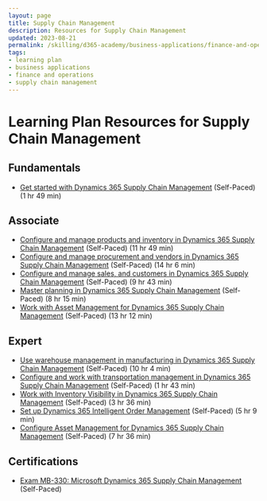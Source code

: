 ```yaml
---
layout: page
title: Supply Chain Management
description: Resources for Supply Chain Management
updated: 2023-08-21
permalink: /skilling/d365-academy/business-applications/finance-and-operations/supply-chain-management
tags:
- learning plan
- business applications
- finance and operations
- supply chain management
---
```


# Learning Plan Resources for Supply Chain Management

## Fundamentals

* [Get started with Dynamics 365 Supply Chain Management](https://learn.microsoft.com/en-us/training/modules/get-started-supply-chain-management-dyn365-supply-chain-mgmt/) (Self-Paced) (1 hr 49 min)

## Associate

* [Configure and manage products and inventory in Dynamics 365 Supply Chain Management](https://docs.microsoft.com/en-us/learn/paths/configure-manage-products-inventory-dyn365-supply-chain-mgmt/) (Self-Paced) (11 hr 49 min)
* [Configure and manage procurement and vendors in Dynamics 365 Supply Chain Management](https://docs.microsoft.com/en-us/learn/paths/configure-manage-procurement-vendors-dyn365-supply-chain-mgmt/) (Self-Paced) (14 hr 6 min)
* [Configure and manage sales, and customers in Dynamics 365 Supply Chain Management](https://docs.microsoft.com/en-us/learn/paths/configure-manage-sales-customers-dyn365-supply-chain-mgmt/) (Self-Paced) (9 hr 43 min)
* [Master planning in Dynamics 365 Supply Chain Management](https://learn.microsoft.com/en-us/training/paths/master-planning-supply-chain-management/) (Self-Paced) (8 hr 15 min)
* [Work with Asset Management for Dynamics 365 Supply Chain Management](https://learn.microsoft.com/en-us/training/paths/work-asset-management-dyn365-supply-chain-mgmt/) (Self-Paced) (13 hr 12 min)

## Expert
* [Use warehouse management in manufacturing in Dynamics 365 Supply Chain Management](https://learn.microsoft.com/en-us/training/paths/use-warehouse-manufacturing-dyn365-supply-chain-mgmt/) (Self-Paced) (10 hr 4 min)
* [Configure and work with transportation management in Dynamics 365 Supply Chain Management](https://docs.microsoft.com/en-us/learn/paths/configure-work-transportation-mgmt-dyn365-supply-chain-mgmt/) (Self-Paced) (1 hr 43 min)
* [Work with Inventory Visibility in Dynamics 365 Supply Chain Management](https://learn.microsoft.com/en-us/training/paths/work-with-inventory-visibility/) (Self-Paced) (3 hr 36 min)
* [Set up Dynamics 365 Intelligent Order Management](https://learn.microsoft.com/en-us/training/paths/configure-intelligent-order-management/) (Self-Paced) (5 hr 9 min)
* [Configure Asset Management for Dynamics 365 Supply Chain Management](https://learn.microsoft.com/en-us/training/paths/configure-asset-management-dyn365-supply-chain-mgmt/) (Self-Paced) (7 hr 36 min)

## Certifications

* [Exam MB-330: Microsoft Dynamics 365 Supply Chain Management](https://docs.microsoft.com/en-us/learn/certifications/exams/mb-330) (Self-Paced)